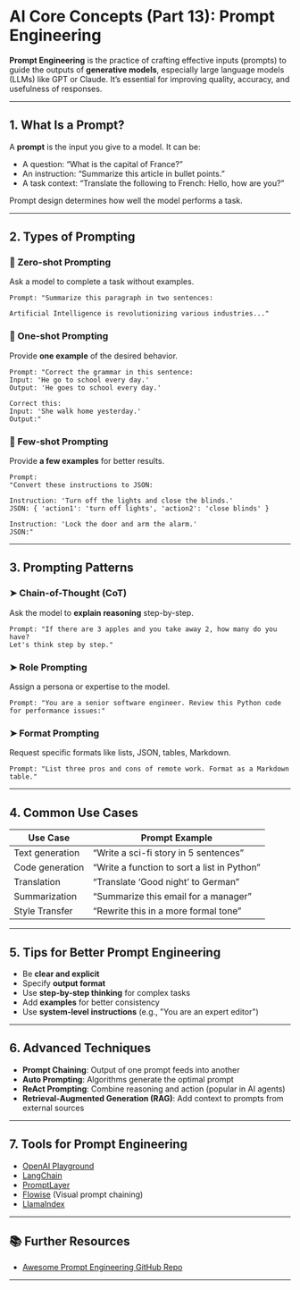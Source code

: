 # AI Core Concepts (Part 13): Prompt Engineering

**Prompt Engineering** is the practice of crafting effective inputs (prompts) to guide the outputs of **generative models**, especially large language models (LLMs) like GPT or Claude. It’s essential for improving quality, accuracy, and usefulness of responses.

---

## 1. What Is a Prompt?

A **prompt** is the input you give to a model. It can be:

- A question: “What is the capital of France?”
- An instruction: “Summarize this article in bullet points.”
- A task context: “Translate the following to French: Hello, how are you?”

Prompt design determines how well the model performs a task.

---

## 2. Types of Prompting

### 🔹 Zero-shot Prompting

Ask a model to complete a task without examples.

```
Prompt: "Summarize this paragraph in two sentences:

Artificial Intelligence is revolutionizing various industries..."
```

### 🔹 One-shot Prompting

Provide **one example** of the desired behavior.

```
Prompt: "Correct the grammar in this sentence:
Input: 'He go to school every day.'
Output: 'He goes to school every day.'

Correct this:
Input: 'She walk home yesterday.'
Output:"
```

### 🔹 Few-shot Prompting

Provide **a few examples** for better results.

```
Prompt:
"Convert these instructions to JSON:

Instruction: 'Turn off the lights and close the blinds.'
JSON: { 'action1': 'turn off lights', 'action2': 'close blinds' }

Instruction: 'Lock the door and arm the alarm.'
JSON:"
```

---

## 3. Prompting Patterns

### ➤ Chain-of-Thought (CoT)

Ask the model to **explain reasoning** step-by-step.

```
Prompt: "If there are 3 apples and you take away 2, how many do you have?
Let's think step by step."
```

### ➤ Role Prompting

Assign a persona or expertise to the model.

```
Prompt: "You are a senior software engineer. Review this Python code for performance issues:"
```

### ➤ Format Prompting

Request specific formats like lists, JSON, tables, Markdown.

```
Prompt: "List three pros and cons of remote work. Format as a Markdown table."
```

---

## 4. Common Use Cases

| Use Case             | Prompt Example |
|----------------------|----------------|
| Text generation      | “Write a sci-fi story in 5 sentences” |
| Code generation      | “Write a function to sort a list in Python” |
| Translation          | “Translate ‘Good night’ to German” |
| Summarization        | “Summarize this email for a manager” |
| Style Transfer       | “Rewrite this in a more formal tone” |

---

## 5. Tips for Better Prompt Engineering

- Be **clear and explicit**
- Specify **output format**
- Use **step-by-step thinking** for complex tasks
- Add **examples** for better consistency
- Use **system-level instructions** (e.g., "You are an expert editor")

---

## 6. Advanced Techniques

- **Prompt Chaining**: Output of one prompt feeds into another
- **Auto Prompting**: Algorithms generate the optimal prompt
- **ReAct Prompting**: Combine reasoning and action (popular in AI agents)
- **Retrieval-Augmented Generation (RAG)**: Add context to prompts from external sources

---

## 7. Tools for Prompt Engineering

- [OpenAI Playground](https://platform.openai.com/playground)
- [LangChain](https://www.langchain.com/)
- [PromptLayer](https://promptlayer.com/)
- [Flowise](https://flowiseai.com/) (Visual prompt chaining)
- [LlamaIndex](https://www.llamaindex.ai/)

---

## 📚 Further Resources

- [Awesome Prompt Engineering GitHub Repo](https://github.com/dair-ai/Prompt-Engineering-Guide)

---
